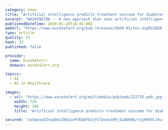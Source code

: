 ```yaml
---
category: news
title: "Artificial intelligence predicts treatment outcome for diabetes-related vision loss"
excerpt: "WASHINGTON -- A new approach that uses artificial intelligence to analyze retinal images could ... agents are widely used as the first line of therapy for diabetic macular edema, but they don't work for everyone. There's a need to identify who would ..."
publishedDateTime: 2020-01-28T16:45:00Z
webUrl: "https://www.eurekalert.org/pub_releases/2020-01/tos-aip012820.php"
type: article
quality: 33
heat: 33
published: false

provider:
  name: EurekAlert!
  domain: eurekalert.org

topics:
  - AI
  - AI in Healthcare

images:
  - url: "https://www.eurekalert.org/multimedia/pub/web/222735_web.jpg"
    width: 720
    height: 266
    title: "Artificial intelligence predicts treatment outcome for diabetes-related vision loss"

secured: "zx5qeayQZnnp04zZ0EqieP3KbOFOJjP2lbvnw1HFjIuAD6RA/+2y9H9YLl6LcKGK8Vfv2/cD+KkVHG4VZHB9M9wwkAcwX7ZVA+3nuM+SQJrGoIjf81RiLC+ayu0c62uGvINIIAvYX2Ubg971WIDcvfGfFrfyFVNoyvrtdAEFwyZVMPoorEdmTKguQekypU6qDH9JJmFahC/1pYxn50gtoM4mci9yAbKdcfY0KpzH/oIvS0bESG3g95n+MJUL0nQg3aNX7j4A7naZZHsQ0EYWBS2ZVATc1Jro3i31DiOJUoHZaevE7G29f4cRDQs0A51O;pWn88WZW7Z77X9wrEE7hvA=="
---
```


